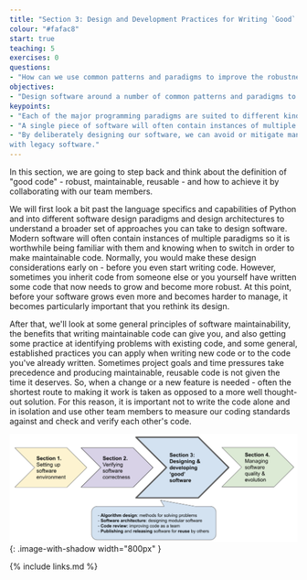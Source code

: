 ```yaml
---
title: "Section 3: Design and Development Practices for Writing `Good` Code"
colour: "#fafac8"
start: true
teaching: 5
exercises: 0
questions:
- "How can we use common patterns and paradigms to improve the robustness of our software?"
objectives:
- "Design software around a number of common patterns and paradigms to improve extensibility, testability and overall sustainability."
keypoints:
- "Each of the major programming paradigms are suited to different kinds of problem."
- "A single piece of software will often contain instances of multiple paradigms."
- "By deliberately designing our software, we can avoid or mitigate many of the common issues encountered when working 
with legacy software."
---
```

In this section, we are going to step back and think about the definition of "good code" - 
robust, maintainable, reusable - and how to achieve it by collaborating with our team members.

We will first look a bit past the language specifics and capabilities of Python and into 
different software design paradigms and design architectures to understand a broader set of approaches 
you can take to design software. Modern software will often contain instances of multiple paradigms so it is 
worthwhile being familiar with them and knowing when to switch in order to make maintainable code. 
Normally, you would make these design considerations early on - before you even start writing code. 
However, sometimes you
inherit code from someone else or you yourself have written some code that now needs to grow and become more robust.
At this point, before your software grows even more and becomes harder to manage,
it becomes particularly important that you rethink its design.

After that, we'll look at some general principles of software maintainability, the benefits that writing maintainable 
code can give you, and also getting some practice at identifying problems with existing code, and
some general, established practices you can apply when writing new code or to the code you've already written.
Sometimes project goals and time pressures take precedence and producing maintainable, reusable code is not given the 
time it deserves. So, when a change or a new feature is needed - often the shortest route to making it work is taken 
as opposed to a more well thought-out solution. For this reason, it is important not to write the code alone and in 
isolation and use other team members to measure our coding standards against and check and verify each other's code.

![Software design and architecture](../fig/section3-overview.png){: .image-with-shadow width="800px" }

{% include links.md %}
